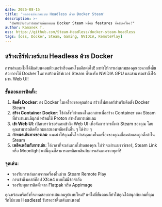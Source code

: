 ```yaml
---
date: 2025-08-15
title: 'ทดลองเล่นเกมแบบ Headless ด้วย Docker Steam'
description: >-
  "สัมผัสประสบการณ์การเล่นเกมบน Docker Steam พร้อม features ที่ครบเครื่อง!"
author: Kananek T.
oss: https://github.com/Steam-Headless/docker-steam-headless
tags: [oss, Docker, Steam, Gaming, NVIDIA, RemotePlay]
---
```


## สร้างเซิร์ฟเวอร์เกม Headless ด้วย Docker

การเล่นเกมไม่ได้มีแค่บนคอมพิวเตอร์หรือคอนโซลอีกต่อไป! มาทำให้การเล่นเกมของคุณสะดวกยิ่งขึ้นด้วยการใช้ Docker ในการสร้างเซิร์ฟเวอร์ Steam ที่รองรับ NVIDIA GPU และสามารถเข้าถึงได้ผ่าน Web UI!

### ขั้นตอนการติดตั้ง:

1. **ติดตั้ง Docker**: ลง Docker ในเครื่องของคุณก่อน สร้างโฟลเดอร์สำหรับติดตั้ง Docker Steam
2. **สร้าง Container Docker**: ใช้คำสั่งที่กำหนดในเอกสารเพื่อสร้าง Container ของ Steam ที่ทำงานบนลินุกซ์ พร้อมใช้ Proton สำหรับการเล่นเกม
3. **เข้า Web UI**: เปิดเบราว์เซอร์และเข้าถึง Web UI เพื่อจัดการการตั้งค่า Steam ของคุณ โดยคุณสามารถติดตั้งเกมและแอพพลิเคชันอื่น ๆ ได้ง่าย ๆ
4. **กำหนดเส้นทางของเกม**: แนะนำให้คุณมั่นใจว่าสมุดเกมในเครื่องของคุณเชื่อมต่อและถูกตั้งค่าใน Steam
5. **เพลิดเพลินกับการเล่น**: ได้เวลาที่จะเล่นเกมโปรดของคุณ ไม่ว่าจะผ่านเบราว์เซอร์, Steam Link หรือ Moonlight แค่นี้คุณก็สามารถเพลิดเพลินกับการเล่นเกมจากทุกที่!

### จุดเด่น:

- รองรับการเล่นเกมจากเครื่องอื่นผ่าน Steam Remote Play
- การเข้าถึงเดสก์ท็อป Xfce4 แบบไม่มีข้อจำกัด
- รองรับทุกการติดตั้งจาก Flatpak หรือ Appimage

คุณพร้อมหรือยังที่จะทดสอบการเล่นเกมรูปแบบใหม่?
แค่ไม่กี่ขั้นตอนก็ทำให้คุณได้สนุกกับเกมที่คุณรักไปแบบ Headless!
รับรองว่าตื่นเต้นแน่นอน!

